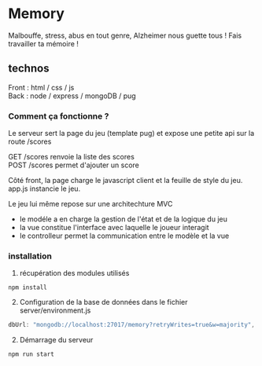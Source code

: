 # Memory

Malbouffe, stress, abus en tout genre, Alzheimer nous guette tous ! Fais travailler ta mémoire !

## technos 

Front : html / css / js  
Back : node / express / mongoDB / pug  

### Comment ça fonctionne ?

Le serveur sert la page du jeu (template pug) et expose une petite api sur la route /scores  

  GET /scores renvoie la liste des scores  
  POST /scores permet d'ajouter un score

Côté front, la page charge le javascript client et la feuille de style du jeu.  
app.js instancie le jeu.

Le jeu lui même repose sur une architechture MVC
  - le modéle a en charge la gestion de l'état et de la logique du jeu
  - la vue constitue l'interface avec laquelle le joueur interagit
  - le controlleur permet la communication entre le modèle et la vue

### installation

1. récupération des modules utilisés 
```
npm install
```
2. Configuration de la base de données dans le fichier server/environment.js
```javascript
dbUrl: "mongodb://localhost:27017/memory?retryWrites=true&w=majority",
```
2. Démarrage du serveur 
```
npm run start
```

